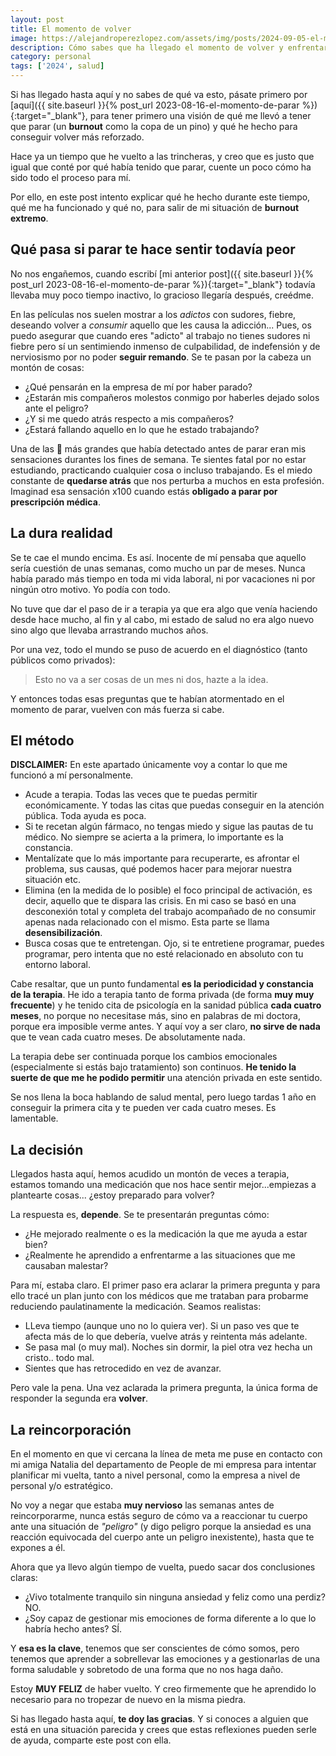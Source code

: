 ```yaml
---
layout: post
title: El momento de volver
image: https://alejandroperezlopez.com/assets/img/posts/2024-09-05-el-momento-de-volver/el-momento-de-volver-header.jpg
description: Cómo sabes que ha llegado el momento de volver y enfrentarte a tu burnout cara a cara
category: personal
tags: ['2024', salud]
---
```


Si has llegado hasta aquí y no sabes de qué va esto, pásate primero por [aquí]({{ site.baseurl }}{% post_url 2023-08-16-el-momento-de-parar %}){:target="_blank"}, para tener primero una visión de qué me llevó a tener que parar (un **burnout** como la copa de un pino) y qué he hecho para conseguir volver más reforzado.

Hace ya un tiempo que he vuelto a las trincheras, y creo que es justo que igual que conté por qué había tenido que parar, cuente un poco cómo ha sido todo el proceso para mí.

Por ello, en este post intento explicar qué he hecho durante este tiempo, qué me ha funcionado y qué no, para salir de mi situación de **burnout extremo**.

<!-- more -->

## Qué pasa si parar te hace sentir todavía peor

No nos engañemos, cuando escribí [mi anterior post]({{ site.baseurl }}{% post_url 2023-08-16-el-momento-de-parar %}){:target="_blank"} todavía llevaba muy poco tiempo inactivo, lo gracioso llegaría después, creédme.

En las películas nos suelen mostrar a los *adictos* con sudores, fiebre, deseando volver a *consumir* aquello que les causa la adicción... Pues, os puedo asegurar que cuando eres "adicto" al trabajo no tienes sudores ni fiebre pero sí un sentimiendo inmenso de culpabilidad, de indefensión y de nerviosismo por no poder **seguir remando**. Se te pasan por la cabeza un montón de cosas:

- ¿Qué pensarán en la empresa de mí por haber parado?
- ¿Estarán mis compañeros molestos conmigo por haberles dejado solos ante el peligro?
- ¿Y si me quedo atrás respecto a mis compañeros?
- ¿Estará fallando aquello en lo que he estado trabajando?

Una de las 🚩 más grandes que había detectado antes de parar eran mis sensaciones durantes los fines de semana. Te sientes fatal por no estar estudiando, practicando cualquier cosa o incluso trabajando. Es el miedo constante de **quedarse atrás** que nos perturba a muchos en esta profesión. Imaginad esa sensación x100 cuando estás **obligado a parar por prescripción médica**.


## La dura realidad

Se te cae el mundo encima. Es así. Inocente de mí pensaba que aquello sería cuestión de unas semanas, como mucho un par de meses. Nunca había parado más tiempo en toda mi vida laboral, ni por vacaciones ni por ningún otro motivo. Yo podía con todo.

No tuve que dar el paso de ir a terapia ya que era algo que venía haciendo desde hace mucho, al fin y al cabo, mi estado de salud no era algo nuevo sino algo que llevaba arrastrando muchos años. 

Por una vez, todo el mundo se puso de acuerdo en el diagnóstico (tanto públicos como privados):

> Esto no va a ser cosas de un mes ni dos, hazte a la idea.

Y entonces todas esas preguntas que te habían atormentado en el momento de parar, vuelven con más fuerza si cabe.

## El método

**DISCLAIMER:** En este apartado únicamente voy a contar lo que me funcionó a mí personalmente.

- Acude a terapia. Todas las veces que te puedas permitir económicamente. Y todas las citas que puedas conseguir en la atención pública. Toda ayuda es poca.
- Si te recetan algún fármaco, no tengas miedo y sigue las pautas de tu médico. No siempre se acierta a la primera, lo importante es la constancia.
- Mentalízate que lo más importante para recuperarte, es afrontar el problema, sus causas, qué podemos hacer para mejorar nuestra situación etc.
- Elimina (en la medida de lo posible) el foco principal de activación, es decir, aquello que te dispara las crisis. En mi caso se basó en una desconexión total y completa del trabajo acompañado de no consumir apenas nada relacionado con el mismo. Esta parte se llama **desensibilización**.
- Busca cosas que te entretengan. Ojo, si te entretiene programar, puedes programar, pero intenta que no esté relacionado en absoluto con tu entorno laboral.

Cabe resaltar, que un punto fundamental **es la periodicidad y constancia de la terapia**. He ido a terapia tanto de forma privada (de forma **muy muy frecuente**) y he tenido cita de psicología en la sanidad pública **cada cuatro meses**, no porque no necesitase más, sino en palabras de mi doctora, porque era imposible verme antes. Y aquí voy a ser claro, **no sirve de nada** que te vean cada cuatro meses. De absolutamente nada.

La terapia debe ser continuada porque los cambios emocionales (especialmente si estás bajo tratamiento) son continuos. **He tenido la suerte de que me he podido permitir** una atención privada en este sentido.

Se nos llena la boca hablando de salud mental, pero luego tardas 1 año en conseguir la primera cita y te pueden ver cada cuatro meses. Es lamentable.

## La decisión

Llegados hasta aquí, hemos acudido un montón de veces a terapia, estamos tomando una medicación que nos hace sentir mejor...empiezas a plantearte cosas... ¿estoy preparado para volver?

La respuesta es, **depende**. Se te presentarán preguntas cómo:

- ¿He mejorado realmente o es la medicación la que me ayuda a estar bien?
- ¿Realmente he aprendido a enfrentarme a las situaciones que me causaban malestar?

Para mí, estaba claro. El primer paso era aclarar la primera pregunta y para ello tracé un plan junto con los médicos que me trataban para probarme reduciendo paulatinamente la medicación. Seamos realistas:

- LLeva tiempo (aunque uno no lo quiera ver). Si un paso ves que te afecta más de lo que debería, vuelve atrás y reintenta más adelante.
- Se pasa mal (o muy mal). Noches sin dormir, la piel otra vez hecha un cristo.. todo mal.
- Sientes que has retrocedido en vez de avanzar.

Pero vale la pena. Una vez aclarada la primera pregunta, la única forma de responder la segunda era **volver**.

## La reincorporación

En el momento en que vi cercana la línea de meta me puse en contacto con mi amiga Natalia del departamento de People de mi empresa para intentar planificar mi vuelta, tanto a nivel personal, como la empresa a nivel de personal y/o estratégico.

No voy a negar que estaba **muy nervioso** las semanas antes de reincorporarme, nunca estás seguro de cómo va a reaccionar tu cuerpo ante una situación de *"peligro"* (y digo peligro porque la ansiedad es una reacción equivocada del cuerpo ante un peligro inexistente), hasta que te expones a él.

Ahora que ya llevo algún tiempo de vuelta, puedo sacar dos conclusiones claras:

- ¿Vivo totalmente tranquilo sin ninguna ansiedad y feliz como una perdiz? NO.
- ¿Soy capaz de gestionar mis emociones de forma diferente a lo que lo habría hecho antes? SÍ.

Y **esa es la clave**, tenemos que ser conscientes de cómo somos, pero tenemos que aprender a sobrellevar las emociones y a gestionarlas de una forma saludable y sobretodo de una forma que no nos haga daño.

Estoy **MUY FELIZ** de haber vuelto. Y creo firmemente que he aprendido lo necesario para no tropezar de nuevo en la misma piedra.

Si has llegado hasta aquí, **te doy las gracias**. Y si conoces a alguien que está en una situación parecida y crees que estas reflexiones pueden serle de ayuda, comparte este post con ella.